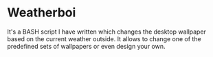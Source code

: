 # Weatherboi
It's a BASH script I have written which changes the desktop wallpaper based on the current weather outside. It allows to change one of the predefined sets of wallpapers or even design your own.
